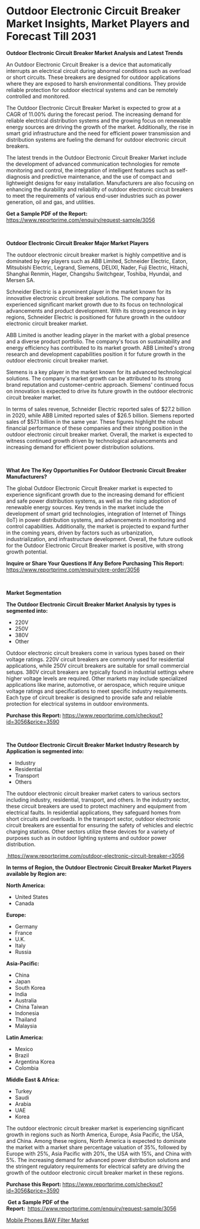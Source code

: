 <p><h1>Outdoor Electronic Circuit Breaker Market Insights, Market Players and Forecast Till 2031</h1></p><p><strong>Outdoor Electronic Circuit Breaker Market Analysis and Latest Trends</strong></p>
<p><p>An Outdoor Electronic Circuit Breaker is a device that automatically interrupts an electrical circuit during abnormal conditions such as overload or short circuits. These breakers are designed for outdoor applications where they are exposed to harsh environmental conditions. They provide reliable protection for outdoor electrical systems and can be remotely controlled and monitored.</p><p>The Outdoor Electronic Circuit Breaker Market is expected to grow at a CAGR of 11.00% during the forecast period. The increasing demand for reliable electrical distribution systems and the growing focus on renewable energy sources are driving the growth of the market. Additionally, the rise in smart grid infrastructure and the need for efficient power transmission and distribution systems are fueling the demand for outdoor electronic circuit breakers.</p><p>The latest trends in the Outdoor Electronic Circuit Breaker Market include the development of advanced communication technologies for remote monitoring and control, the integration of intelligent features such as self-diagnosis and predictive maintenance, and the use of compact and lightweight designs for easy installation. Manufacturers are also focusing on enhancing the durability and reliability of outdoor electronic circuit breakers to meet the requirements of various end-user industries such as power generation, oil and gas, and utilities.</p></p>
<p><strong>Get a Sample PDF of the Report:&nbsp;</strong> <a href="https://www.reportprime.com/enquiry/request-sample/3056">https://www.reportprime.com/enquiry/request-sample/3056</a></p>
<p>&nbsp;</p>
<p><strong>Outdoor Electronic Circuit Breaker Major Market Players</strong></p>
<p><p>The outdoor electronic circuit breaker market is highly competitive and is dominated by key players such as ABB Limited, Schneider Electric, Eaton, Mitsubishi Electric, Legrand, Siemens, DELIXI, Nader, Fuji Electric, Hitachi, Shanghai Renmin, Hager, Changshu Switchgear, Toshiba, Hyundai, and Mersen SA.</p><p>Schneider Electric is a prominent player in the market known for its innovative electronic circuit breaker solutions. The company has experienced significant market growth due to its focus on technological advancements and product development. With its strong presence in key regions, Schneider Electric is positioned for future growth in the outdoor electronic circuit breaker market.</p><p>ABB Limited is another leading player in the market with a global presence and a diverse product portfolio. The company's focus on sustainability and energy efficiency has contributed to its market growth. ABB Limited's strong research and development capabilities position it for future growth in the outdoor electronic circuit breaker market.</p><p>Siemens is a key player in the market known for its advanced technological solutions. The company's market growth can be attributed to its strong brand reputation and customer-centric approach. Siemens' continued focus on innovation is expected to drive its future growth in the outdoor electronic circuit breaker market.</p><p>In terms of sales revenue, Schneider Electric reported sales of $27.2 billion in 2020, while ABB Limited reported sales of $26.5 billion. Siemens reported sales of $57.1 billion in the same year. These figures highlight the robust financial performance of these companies and their strong position in the outdoor electronic circuit breaker market. Overall, the market is expected to witness continued growth driven by technological advancements and increasing demand for efficient power distribution solutions.</p></p>
<p>&nbsp;</p>
<p><strong>What Are The Key Opportunities For Outdoor Electronic Circuit Breaker Manufacturers?</strong></p>
<p><p>The global Outdoor Electronic Circuit Breaker market is expected to experience significant growth due to the increasing demand for efficient and safe power distribution systems, as well as the rising adoption of renewable energy sources. Key trends in the market include the development of smart grid technologies, integration of Internet of Things (IoT) in power distribution systems, and advancements in monitoring and control capabilities. Additionally, the market is projected to expand further in the coming years, driven by factors such as urbanization, industrialization, and infrastructure development. Overall, the future outlook for the Outdoor Electronic Circuit Breaker market is positive, with strong growth potential.</p></p>
<p><strong>Inquire or Share Your Questions If Any Before Purchasing This Report:</strong> <a href="https://www.reportprime.com/enquiry/pre-order/3056">https://www.reportprime.com/enquiry/pre-order/3056</a></p>
<p>&nbsp;</p>
<p><strong>Market Segmentation</strong></p>
<p><strong>The Outdoor Electronic Circuit Breaker Market Analysis by types is segmented into:</strong></p>
<p><ul><li>220V</li><li>250V</li><li>380V</li><li>Other</li></ul></p>
<p><p>Outdoor electronic circuit breakers come in various types based on their voltage ratings. 220V circuit breakers are commonly used for residential applications, while 250V circuit breakers are suitable for small commercial setups. 380V circuit breakers are typically found in industrial settings where higher voltage levels are required. Other markets may include specialized applications like marine, automotive, or aerospace, which require unique voltage ratings and specifications to meet specific industry requirements. Each type of circuit breaker is designed to provide safe and reliable protection for electrical systems in outdoor environments.</p></p>
<p><strong>Purchase this Report:&nbsp;</strong><a href="https://www.reportprime.com/checkout?id=3056&price=3590">https://www.reportprime.com/checkout?id=3056&price=3590</a></p>
<p>&nbsp;</p>
<p><strong>The Outdoor Electronic Circuit Breaker Market Industry Research by Application is segmented into:</strong></p>
<p><ul><li>Industry</li><li>Residential</li><li>Transport</li><li>Others</li></ul></p>
<p><p>The outdoor electronic circuit breaker market caters to various sectors including industry, residential, transport, and others. In the industry sector, these circuit breakers are used to protect machinery and equipment from electrical faults. In residential applications, they safeguard homes from short circuits and overloads. In the transport sector, outdoor electronic circuit breakers are essential for ensuring the safety of vehicles and electric charging stations. Other sectors utilize these devices for a variety of purposes such as in outdoor lighting systems and outdoor power distribution.</p></p>
<p><a href="https://www.reportprime.com/outdoor-electronic-circuit-breaker-r3056">&nbsp;https://www.reportprime.com/outdoor-electronic-circuit-breaker-r3056</a></p>
<p><strong>In terms of Region, the Outdoor Electronic Circuit Breaker Market Players available by Region are:</strong></p>
<p>
    <p> <strong> North America: </strong>
        <ul>
            <li>United States</li>
            <li>Canada</li>
        </ul>
        </p> 
    <p> <strong> Europe: </strong>
        <ul>
            <li>Germany</li>
            <li>France</li>
            <li>U.K.</li>
            <li>Italy</li>
            <li>Russia</li>
        </ul>
        </p> 
    <p> <strong> Asia-Pacific: </strong>
        <ul>
            <li>China</li>
            <li>Japan</li>
            <li>South Korea</li>
            <li>India</li>
            <li>Australia</li>
            <li>China Taiwan</li>
            <li>Indonesia</li>
            <li>Thailand</li>
            <li>Malaysia</li>
        </ul>
        </p> 
    <p> <strong> Latin America: </strong>
        <ul>
            <li>Mexico</li>
            <li>Brazil</li>
            <li>Argentina Korea</li>
            <li>Colombia</li>
        </ul>
        </p> 
    <p> <strong> Middle East & Africa: </strong>
        <ul>
            <li>Turkey</li>
            <li>Saudi</li>
            <li>Arabia</li>
            <li>UAE</li>
            <li>Korea</li>
        </ul>
    </p>
    </p>
<p><p>The outdoor electronic circuit breaker market is experiencing significant growth in regions such as North America, Europe, Asia Pacific, the USA, and China. Among these regions, North America is expected to dominate the market with a market share percentage valuation of 35%, followed by Europe with 25%, Asia Pacific with 20%, the USA with 15%, and China with 5%. The increasing demand for advanced power distribution solutions and the stringent regulatory requirements for electrical safety are driving the growth of the outdoor electronic circuit breaker market in these regions.</p></p>
<p><strong>Purchase this Report: </strong><a href="https://www.reportprime.com/checkout?id=3056&price=3590">https://www.reportprime.com/checkout?id=3056&price=3590</a></p>
<p>&nbsp;<strong>Get a Sample PDF of the Report:&nbsp;&nbsp;</strong><a href="https://www.reportprime.com/enquiry/request-sample/3056">https://www.reportprime.com/enquiry/request-sample/3056</a></p>
<p><strong></strong></p>
<p><p><a href="https://github.com/mabutironaldo/Market-Research-Report-List-4/blob/main/mobile-phones-baw-filter-market.md">Mobile Phones BAW Filter Market</a></p></p>